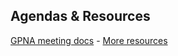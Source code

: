 ## Agendas & Resources

[GPNA meeting docs](https://drive.google.com/drive/folders/18qhGWk_71X2gtCV8HFerVkH27BWhZrwA?usp=sharing) - 
[More resources](https://gpna.org/resources)